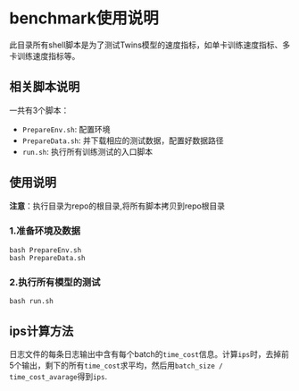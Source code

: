 # benchmark使用说明

此目录所有shell脚本是为了测试Twins模型的速度指标，如单卡训练速度指标、多卡训练速度指标等。

## 相关脚本说明

一共有3个脚本：

- `PrepareEnv.sh`: 配置环境
- `PrepareData.sh`: 并下载相应的测试数据，配置好数据路径
- `run.sh`: 执行所有训练测试的入口脚本

## 使用说明

**注意**：执行目录为repo的根目录,将所有脚本拷贝到repo根目录

### 1.准备环境及数据

```shell
bash PrepareEnv.sh
bash PrepareData.sh
```

### 2.执行所有模型的测试

```shell
bash run.sh
```

## ips计算方法

日志文件的每条日志输出中含有每个batch的`time_cost`信息。计算`ips`时，去掉前5个输出，剩下的所有`time_cost`求平均，然后用`batch_size / time_cost_avarage`得到`ips`. 
